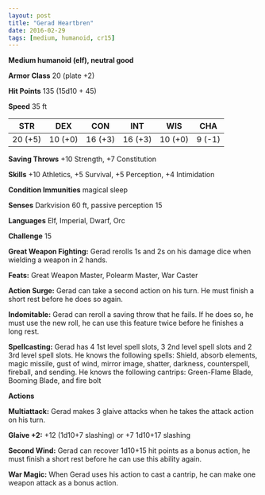 ```yaml
---
layout: post
title: "Gerad Heartbren"
date: 2016-02-29
tags: [medium, humanoid, cr15]
---
```


**Medium humanoid (elf), neutral good**

**Armor Class** 20 (plate +2)

**Hit Points** 135 (15d10 + 45)

**Speed** 35 ft

|   STR   |   DEX   |   CON   |   INT   |   WIS   |   CHA   |
|:-----:|:-----:|:-----:|:-----:|:-----:|:-----:|
| 20 (+5) | 10 (+0) | 16 (+3) | 16 (+3) | 10 (+0) | 9 (-1) |

**Saving Throws** +10 Strength, +7 Constitution

**Skills** +10 Athletics, +5 Survival, +5 Perception, +4 Intimidation

**Condition Immunities** magical sleep

**Senses** Darkvision 60 ft, passive perception 15

**Languages** Elf, Imperial, Dwarf, Orc

**Challenge** 15

**Great Weapon Fighting:** Gerad rerolls 1s and 2s on his damage dice when wielding a weapon in 2 hands.

**Feats:** Great Weapon Master, Polearm Master, War Caster

**Action Surge:** Gerad can take a second action on his turn. He must finish a short rest before he does so again.

**Indomitable:** Gerad can reroll a saving throw that he fails. If he does so, he must use the new roll, he can use this feature twice before he finishes a long rest.

**Spellcasting:** Gerad has 4 1st level spell slots, 3 2nd level spell slots and 2 3rd level spell slots. He knows the following spells: Shield, absorb elements, magic missile, gust of wind, mirror image, shatter, darkness, counterspell, fireball, and sending. He knows the following cantrips: Green-Flame Blade, Booming Blade, and fire bolt

**Actions** 

**Multiattack:** Gerad makes 3 glaive attacks when he takes the attack action on his turn.

**Glaive +2:** +12 (1d10+7 slashing) or +7 1d10+17 slashing

**Second Wind:** Gerad can recover 1d10+15 hit points as a bonus action, he must finish a short rest before he can use this ability again.

**War Magic:** When Gerad uses his action to cast a cantrip, he can make one weapon attack as a bonus action.